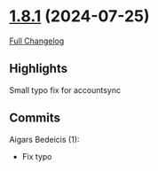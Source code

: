# [1.8.1](https://github.com/sragia/Exlist/tree/1.8.1) (2024-07-25)

[Full Changelog](https://github.com/sragia/Exlist/compare/1.8.0...1.8.1)

## Highlights

 Small typo fix for accountsync 

## Commits

Aigars Bedeicis (1):

- Fix typo

